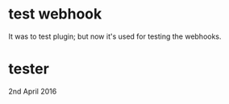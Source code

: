 # test webhook 

It was to test plugin; but now it's used for testing the webhooks.

tester
======

2nd April 2016

